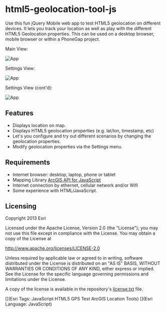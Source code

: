 html5-geolocation-tool-js
=========================

Use this fun jQuery Mobile web app to test HTML5 geolocation on different devices. It lets you track your location as well as play with the different HTML5 Geolocation properties. This can be used on a desktop browser, mobile browser or within a PhoneGap project.

Main View:

![App](https://raw.github.com/Esri/html5-geolocation-tool-js/master/html5geolocation_downtown_denver_360w.png)

Settings View:

![App](https://raw.github.com/Esri/html5-geolocation-tool-js/master/html5geolocation_downtown_denver_settings_360w.png)

Settings View (cont'd):

![App](https://raw.github.com/Esri/html5-geolocation-tool-js/master/html5geolocation_downtown_denver_settings2_360w.png)

## Features

* Displays location on map.
* Displays HTML5 geolocation properties (e.g. lat/lon, timestamp, etc)
* Let's you configure and try out different scenarios by changing the geolocation properties.
* Modify geolocation properties via the Settings menu.

## Requirements

* Internet browser: desktop, laptop, phone or tablet
* Mapping Library [ArcGIS API for JavaScript](http://developers.arcgis.com/en/javascript/jssamples/)
* Internet connection by ethernet, cellular network and/or Wifi
* Some experience with HTML/JavaScript.

## Licensing
Copyright 2013 Esri

Licensed under the Apache License, Version 2.0 (the "License");
you may not use this file except in compliance with the License.
You may obtain a copy of the License at

   http://www.apache.org/licenses/LICENSE-2.0

Unless required by applicable law or agreed to in writing, software
distributed under the License is distributed on an "AS IS" BASIS,
WITHOUT WARRANTIES OR CONDITIONS OF ANY KIND, either express or implied.
See the License for the specific language governing permissions and
limitations under the License.

A copy of the license is available in the repository's [license.txt]( https://raw.github.com/Esri/android-gps-test-tool/master/license.txt) file.

[](Esri Tags: JavaScript HTML5 GPS Test ArcGIS Location Tools)
[](Esri Language: JavaScript)